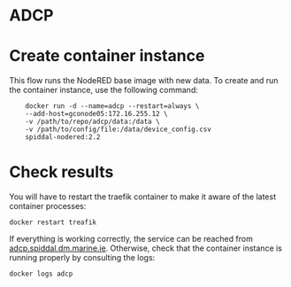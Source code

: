 # ADCP
# Create container instance
This flow runs the NodeRED base image with new data.
To create and run the container instance, use the following command:

```
	docker run -d --name=adcp --restart=always \
	--add-host=gconode05:172.16.255.12 \
	-v /path/to/repo/adcp/data:/data \
	-v /path/to/config/file:/data/device_config.csv
	spiddal-nodered:2.2
```

# Check results
You will have to restart the traefik container to make it aware of the latest container processes:

```
docker restart treafik
```

If everything is working correctly, the service can be reached from [adcp.spiddal.dm.marine.ie](http://adcp.spiddal.dm.marine.ie).
Otherwise, check that the container instance is running properly by consulting the logs:
```
docker logs adcp
```
